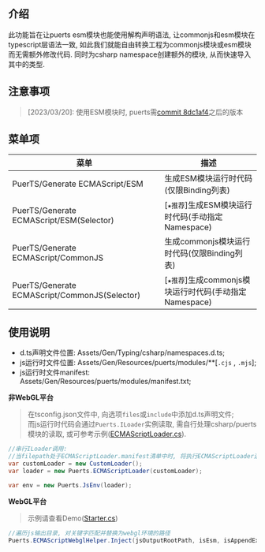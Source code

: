 ## 介绍
此功能旨在让puerts esm模块也能使用解构声明语法, 让commonjs和esm模块在typescript层语法一致, 如此我们就能自由转换工程为commonjs模块或esm模块而无需额外修改代码. 同时为csharp namespace创建额外的模块, 从而快速导入其中的类型.

## 注意事项
> [2023/03/20]: 使用ESM模块时, puerts需[commit 8dc1af4](https://github.com/Tencent/puerts/commit/8dc1af4e55431dedb3d226139ace69e588e480fa)之后的版本


## 菜单项
| 菜单 | 描述 |
|-----|-----|
|PuerTS/Generate ECMAScript/ESM | 生成ESM模块运行时代码(仅限Binding列表) |
|PuerTS/Generate ECMAScript/ESM(Selector) | [`★推荐`]生成ESM模块运行时代码(手动指定Namespace) |
|PuerTS/Generate ECMAScript/CommonJS | 生成commonjs模块运行时代码(仅限Binding列表) |
|PuerTS/Generate ECMAScript/CommonJS(Selector) | [`★推荐`]生成commonjs模块运行时代码(手动指定Namespace) |

## 使用说明

- d.ts声明文件位置: Assets/Gen/Typing/csharp/namespaces.d.ts;  
- js运行时文件位置: Assets/Gen/Resources/puerts/modules/**[`.cjs` , `.mjs`];
- js运行时文件manifest: Assets/Gen/Resources/puerts/modules/manifest.txt;

**非WebGL平台**
> 在tsconfig.json文件中, 向选项`files`或`include`中添加d.ts声明文件;  
> 而js运行时代码会通过`Puerts.ILoader`实例读取, 需自行处理csharp/puerts模块的读取, 或可参考示例([ECMAScriptLoader.cs](./ECMAScriptLoader.cs)).

```csharp
//串行ILoader调用:
//当filepath处于ECMAScriptLoader.manifest清单中时, 将执行ECMAScriptLoader逻辑, 否则将执行customLoader逻辑
var customLoader = new CustomLoader();
var loader = new Puerts.ECMAScriptLoader(customLoader); 

var env = new Puerts.JsEnv(loader);
```

**WebGL平台**
> 示例请查看Demo([Starter.cs](../../Starter.cs#L118))
```csharp
//遍历js输出目录, 对关键字匹配并替换为webgl环境的路径
Puerts.ECMAScriptWebglHelper.Inject(jsOutputRootPath, isEsm, isAppendExtensionName);
```

